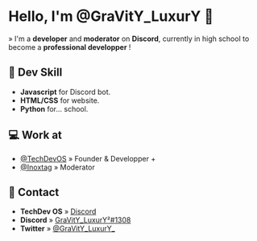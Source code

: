 # Hello, I'm @GraVitY_LuxurY 👋
» I'm a **developer** and **moderator** on __Discord__, currently in high school to become a **professional developper** !

## 📡 Dev Skill
- **Javascript** for Discord bot.
- **HTML/CSS** for website.
- **Python** for... school.

## 💻 Work at
- [@TechDevOS](https://techdev-os.fr) » Founder & Developper +
- [@Inoxtag](https://discord.gg/inoxtag) » Moderator

## 📌 Contact
- **TechDev OS** » [Discord](https://discord.gg/txgs7xqxrE)
- **Discord** » [GraVitY_LuxurY²#1308](https://discords.com/bio/p/gralux)
- **Twitter** » [@GraVitY_LuxurY_](https://twitter.com/GraVitY_LuxurY_)
